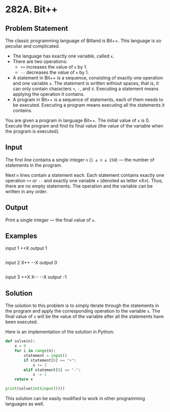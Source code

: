 # 282A. Bit++

## Problem Statement

The classic programming language of Bitland is Bit++. This language is so peculiar and complicated.

* The language has exactly one variable, called `x`.
* There are two operations:
    * `++` increases the value of `x` by 1.
    * `--` decreases the value of `x` by 1.
* A statement in Bit++ is a sequence, consisting of exactly one operation and one variable `x`. The statement is written without spaces, that is, it can only contain characters `+`, `-`, and `X`. Executing a statement means applying the operation it contains.
* A program in Bit++ is a sequence of statements, each of them needs to be executed. Executing a program means executing all the statements it contains.

You are given a program in language Bit++. The initial value of `x` is 0. Execute the program and find its final value (the value of the variable when the program is executed).

## Input

The first line contains a single integer `n` (`1 ≤ n ≤ 150`) — the number of statements in the program.

Next `n` lines contain a statement each. Each statement contains exactly one operation `++` or `--` and exactly one variable `x` (denoted as letter «X»). Thus, there are no empty statements. The operation and the variable can be written in any order.

## Output

Print a single integer — the final value of `x`.

## Examples


input
1
++X
output
1
```

```
input
2
X++
--X
output
0
```

```
input
3
++X
X--
--X
output
-1


## Solution

The solution to this problem is to simply iterate through the statements in the program and apply the corresponding operation to the variable `x`. The final value of `x` will be the value of the variable after all the statements have been executed.

Here is an implementation of the solution in Python:

```python
def solve(n):
    x = 0
    for i in range(n):
        statement = input()
        if statement[0] == "+":
            x += 1
        elif statement[0] == "-":
            x -= 1
    return x

print(solve(int(input())))
```

This solution can be easily modified to work in other programming languages as well.